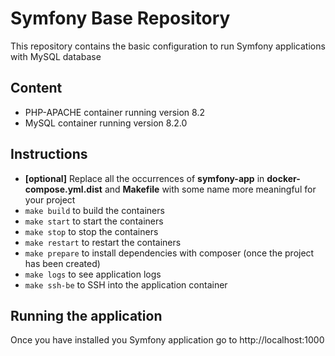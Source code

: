 # Symfony Base Repository

This repository contains the basic configuration to run Symfony applications with MySQL database

## Content
- PHP-APACHE container running version 8.2
- MySQL container running version 8.2.0

## Instructions
- **[optional]** Replace all the occurrences of **symfony-app** in **docker-compose.yml.dist** and **Makefile** with some name more meaningful for your project
- `make build` to build the containers
- `make start` to start the containers
- `make stop` to stop the containers
- `make restart` to restart the containers
- `make prepare` to install dependencies with composer (once the project has been created)
- `make logs` to see application logs
- `make ssh-be` to SSH into the application container

## Running the application
Once you have installed you Symfony application go to http://localhost:1000
